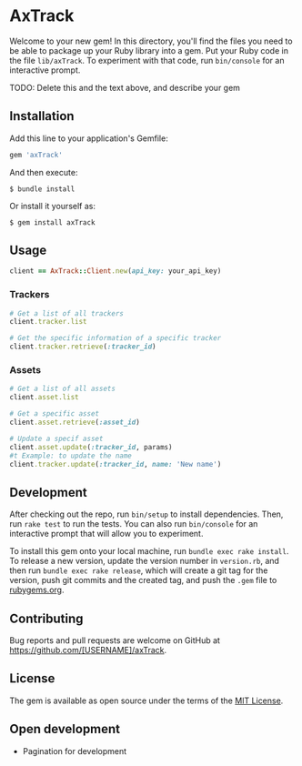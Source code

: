 # AxTrack

Welcome to your new gem! In this directory, you'll find the files you need to be able to package up your Ruby library into a gem. Put your Ruby code in the file `lib/axTrack`. To experiment with that code, run `bin/console` for an interactive prompt.

TODO: Delete this and the text above, and describe your gem

## Installation

Add this line to your application's Gemfile:

```ruby
gem 'axTrack'
```

And then execute:

    $ bundle install

Or install it yourself as:

    $ gem install axTrack

## Usage

```ruby
client == AxTrack::Client.new(api_key: your_api_key)
```

### Trackers
```ruby
# Get a list of all trackers
client.tracker.list

# Get the specific information of a specific tracker
client.tracker.retrieve(:tracker_id)
```

### Assets
```ruby
# Get a list of all assets
client.asset.list

# Get a specific asset
client.asset.retrieve(:asset_id)

# Update a specif asset
client.asset.update(:tracker_id, params)
#t Example: to update the name
client.tracker.update(:tracker_id, name: 'New name')
```

## Development

After checking out the repo, run `bin/setup` to install dependencies. Then, run `rake test` to run the tests. You can also run `bin/console` for an interactive prompt that will allow you to experiment.

To install this gem onto your local machine, run `bundle exec rake install`. To release a new version, update the version number in `version.rb`, and then run `bundle exec rake release`, which will create a git tag for the version, push git commits and the created tag, and push the `.gem` file to [rubygems.org](https://rubygems.org).

## Contributing

Bug reports and pull requests are welcome on GitHub at https://github.com/[USERNAME]/axTrack.

## License

The gem is available as open source under the terms of the [MIT License](https://opensource.org/licenses/MIT).

## Open development
* Pagination for development